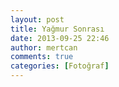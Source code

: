 ```yaml
---
layout: post
title: Yağmur Sonrası
date: 2013-09-25 22:46
author: mertcan
comments: true
categories: [Fotoğraf]
---
```

<div style="clear: both;"><a style="margin-left: 1em; margin-right: 1em;" href="http://www.mertcanekren.com/blog/wp-content/uploads/2013/09/blogger-image-20307941.jpg"><img src="http://www.mertcanekren.com/blog/wp-content/uploads/2013/09/blogger-image-20307941.jpg" alt="" border="0" /></a></div>
<div style="clear: both;"><a style="margin-left: 1em; margin-right: 1em;" href="http://www.mertcanekren.com/blog/wp-content/uploads/2013/09/blogger-image-1882040830.jpg"><img src="http://www.mertcanekren.com/blog/wp-content/uploads/2013/09/blogger-image-1882040830.jpg" alt="" border="0" /></a></div>
